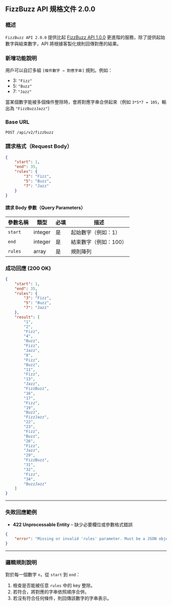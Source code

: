 ## FizzBuzz API 規格文件 2.0.0

### 概述

`FizzBuzz API 2.0.0` 提供比起 [FizzBuzz API 1.0.0](fizzbuzz-1.0.0.md) 更進階的服務，除了提供起始數字與結束數字，API
將根據客製化規則回傳對應的結果。

### 新增功能說明

用戶可以自訂多組 `[條件數字 → 對應字串]` 規則。例如：

- 3: `"Fizz"`
- 5: `"Buzz"`
- 7: `"Jazz"`

當某個數字能被多個條件整除時，會將對應字串合併起來（例如 `3*5*7 = 105`，輸出為 `"FizzBuzzJazz"`）

### Base URL

```
POST /api/v2/fizzbuzz
```

### 請求格式（Request Body）

```json
{
    "start": 1,
    "end": 35,
    "rules": {
        "3": "Fizz",
        "5": "Buzz",
        "7": "Jazz"
    }
}
```

#### 請求 Body 參數（Query Parameters）

| 參數名稱    | 類型      | 必填 | 描述           |
|---------|---------|----|--------------|
| `start` | integer | 是  | 起始數字（例如：1）   |
| `end`   | integer | 是  | 結束數字（例如：100） |
| `rules` | array   | 是  | 規則陣列         |

### 成功回應 (200 OK)

```json
{
    "start": 1,
    "end": 35,
    "rules": {
        "3": "Fizz",
        "5": "Buzz",
        "7": "Jazz"
    },
    "result": [
        "1",
        "2",
        "Fizz",
        "4",
        "Buzz",
        "Fizz",
        "Jazz",
        "8",
        "Fizz",
        "Buzz",
        "11",
        "Fizz",
        "13",
        "Jazz",
        "FizzBuzz",
        "16",
        "17",
        "Fizz",
        "19",
        "Buzz",
        "FizzJazz",
        "22",
        "23",
        "Fizz",
        "Buzz",
        "26",
        "Fizz",
        "Jazz",
        "29",
        "FizzBuzz",
        "31",
        "32",
        "Fizz",
        "34",
        "BuzzJazz"
    ]
}

```

---

### 失敗回應範例

- **422 Unprocessable Entity** – 缺少必要欄位或參數格式錯誤

```json
{
    "error": "Missing or invalid 'rules' parameter. Must be a JSON object with integer keys."
}
```

---

### 邏輯規則說明

對於每一個數字 `n`，從 `start` 到 `end`：

1. 檢查是否能被任意 `rules` 中的 key 整除。
2. 若符合，將對應的字串依照順序合併。
3. 若沒有符合任何條件，則回傳該數字的字串表示。
